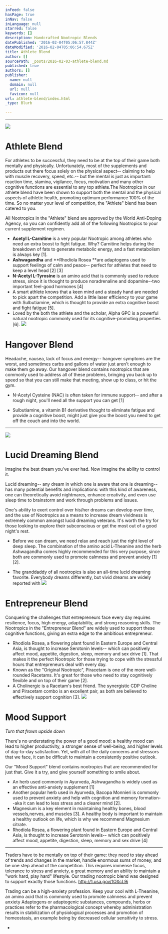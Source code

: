 ```yaml
---
inFeed: false
hasPage: true
inNav: false
inLanguage: null
starred: false
keywords: []
description: Handcrafted Nootropic Blends
datePublished: '2016-02-04T05:06:57.844Z'
dateModified: '2016-02-04T05:06:54.675Z'
title: Athlete Blend
author: []
sourcePath: _posts/2016-02-03-athlete-blend.md
published: true
authors: []
publisher:
  name: null
  domain: null
  url: null
  favicon: null
url: athlete-blend/index.html
_type: Blurb

---
```

****
![](https://the-grid-user-content.s3-us-west-2.amazonaws.com/585817ff-8d64-40b3-bd9b-b2f5d29957e6.jpg)

# Athlete Blend

For athletes to be successful, they need to be at the top of their game both mentally and physically. Unfortunately, most of the supplements and products out there focus solely on the physical aspect-- claiming to help with muscle recovery, speed, etc.-- but the mental is just as important: reaction time, stamina, vigilance, focus, motivation and many other cognitive functions are essential to any top athlete.The Nootropics in our athlete blend have been shown to support both the mental and the physical aspects of athletic health, promoting optimum performance 100% of the time. So no matter your level of competition, the "Athlete" blend has been catered to you.

All Nootropics in the "Athlete" blend are approved by the World Anti-Doping Agency, so you can confidently add all of the following Nootropics to your current supplement regimen.

* **Acetyl L-Carnitine** is a very popular Nootropic among athletes who need an extra boost to fight fatigue. Why? Carnitine helps during the breakdown of fats to generate metabolic energy, and a fast metabolism is always key \[1\].
* **Ashwagandha** and **Rhodiola Rosea **are adaptogens used to support feelings of calm and peace-- perfect for athletes that need to keep a level head \[2\] \[3\] 
* **N-Acetyl L-Tyrosine** is an amino acid that is commonly used to reduce stress, since it is thought to produce noradrenaline and dopamine--two important feel-good hormones \[4\] 
* A smart athlete knows that a keen mind and a steady hand are needed to pick apart the competition. Add a little laser efficiency to your game with Sulbutiamine, which is thought to provide an extra cognitive boost and fight fatigue \[5\].
* Loved by the both the athlete and the scholar, Alpha GPC is a powerful natural nootropic commonly used for its cognitive-promoting properties \[6\].
![](https://the-grid-user-content.s3-us-west-2.amazonaws.com/babadbb5-46f0-4fc1-b944-7438bbbc583f.jpg)

# Hangover Blend

Headache, nausea, lack of focus and energy-- hangover symptoms are the worst, and sometimes carbs and gallons of water just aren't enough to make them go away. Our hangover blend contains nootropics that are commonly used to address all of these problems, bringing you back up to speed so that you can still make that meeting, show up to class, or hit the gym.

* N-Acetyl Cysteine (NAC) is often taken for immune support-- and after a rough night, you'll need all the support you can get \[1\]

* Sulbutiamine, a vitamin B1 derivative thought to eliminate fatigue and provide a cognitive boost, might just give you the boost you need to get off the couch and into the world. 

****
![](https://the-grid-user-content.s3-us-west-2.amazonaws.com/c29d119b-b434-403c-9c02-b61417fb921c.jpg)

# Lucid Dreaming Blend

Imagine the best dream you've ever had. Now imagine the ability to control it.

Lucid dreaming-- any dream in which one is aware that one is dreaming-- has many potential benefits and implications: with this kind of awareness, one can theoretically avoid nightmares, enhance creativity, and even use sleep time to brainstorm and work through problems and issues. 

One's ability to exert control over his/her dreams can develop over time, and the use of Nootropics as a means to increase dream vividness is extremely common amongst lucid dreaming veterans. It's worth the try for those looking to explore their subconscious or get the most out of a good night's rest.

* Before we can dream, we need relax and reach just the right level of deep sleep. The combination of the amino acid L-Theanine and the herb Ashwagandha comes highly recommended for this very purpose, since both are commonly used to promote calmness and prevent anxiety \[1\] \[2\].

* The granddaddy of all nootropics is also an all-time lucid dreaming favorite. Everybody dreams differently, but vivid dreams are widely reported with
![](https://the-grid-user-content.s3-us-west-2.amazonaws.com/b03239be-cd9d-410e-96be-f5ff22e6d68a.jpg)

# Entrepreneur Blend

Conquering the challenges that entrepreneurs face every day requires resilience, focus, high energy, adaptability, and strong reasoning skills. The Nootropics in the "Entrepreneur Blend" are widely used to support these cognitive functions, giving an extra edge to the ambitious entrepreneur. 

* Rhodiola Rosea, a flowering plant found in Eastern Europe and Central Asia, is thought to increase Serotonin levels-- which can positively affect mood, appetite, digestion, sleep, memory and sex drive \[1\]. That makes it the perfect Nootropic for those trying to cope with the stressful hours that entrepreneurs deal with every day.  
* Known as the "Original Nootropic", Piracetam is one of the more well-rounded Racetams. It's great for those who need to stay cognitively flexible and on top of their game \[2\]. 
* A Cholinergic is a Racetam's best friend. The synergistic CDP Choline and Piracetam combo is an excellent pair, as both are believed to effectively support cognition \[3\].
![](https://the-grid-user-content.s3-us-west-2.amazonaws.com/7d45b364-72e4-4101-8c06-7d0e9aec88df.png)

# Mood Support

_Turn that frown upside down_

There's no understating the power of a good mood: a healthy mood can lead to higher productivity, a stronger sense of well-being, and higher levels of day-to-day satisfaction. Yet, with all of the daily concerns and stressors that we face, it can be difficult to maintain a consistently positive outlook. 

Our "Mood Support" blend contains nootropics that are recommended for just that. Give it a try, and give yourself something to smile about.

* An herb used commonly in Ayurveda, Ashwagandha is widely used as an effective anti-anxiety supplement \[1\]
* Another popular herb used in Ayurveda, Bacopa Monnieri is commonly used to prevent anxiety and help with cognition and memory formation--aka it can lead to less stress and a clearer mind \[2\]. 
* Magnesium is a key element in maintaining healthy bones, blood vessels,nerves, and muscles \[3\]. A healthy body is important to maintain a healthy outlook on life, which is why we recommend Magnesium citrate. 
* Rhodiola Rosea, a flowering plant found in Eastern Europe and Central Asia, is thought to increase Serotonin levels-- which can positively affect mood, appetite, digestion, sleep, memory and sex drive \[4\] 

****

Traders have to be mentally on top of their game: they need to stay ahead of trends and changes in the market, handle enormous sums of money, and be one step ahead of the competition. This requires immense focus, tolerance to stress and anxiety, a great memory and an ability to maintain a "work hard, play hard" lifestyle. Our trading nootropic blend was designed to support exactly those functions. http://1.usa.gov/1OXcL9i

Trading can be a high-anxiety profession. Keep your cool with L-Theanine, an amino acid that is commonly used to promote calmness and prevent anxiety Adaptogens or adaptogenic substances, compounds, herbs or practices refer to the pharmacological concept whereby administration results in stabilization of physiological processes and promotion of homeostasis, an example being by decreased cellular sensitivity to stress.

*